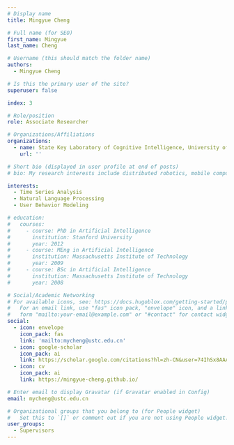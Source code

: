 ```yaml
---
# Display name
title: Mingyue Cheng

# Full name (for SEO)
first_name: Mingyue
last_name: Cheng

# Username (this should match the folder name)
authors:
  - Mingyue Cheng

# Is this the primary user of the site?
superuser: false

index: 3

# Role/position
role: Associate Researcher

# Organizations/Affiliations
organizations:
  - name: State Key Laboratory of Cognitive Intelligence, University of Science and Technology of China
    url: ''

# Short bio (displayed in user profile at end of posts)
# bio: My research interests include distributed robotics, mobile computing and programmable matter.

interests:
  - Time Series Analysis
  - Natural Language Processing
  - User Behavior Modeling

# education:
#   courses:
#     - course: PhD in Artificial Intelligence
#       institution: Stanford University
#       year: 2012
#     - course: MEng in Artificial Intelligence
#       institution: Massachusetts Institute of Technology
#       year: 2009
#     - course: BSc in Artificial Intelligence
#       institution: Massachusetts Institute of Technology
#       year: 2008

# Social/Academic Networking
# For available icons, see: https://docs.hugoblox.com/getting-started/page-builder/#icons
#   For an email link, use "fas" icon pack, "envelope" icon, and a link in the
#   form "mailto:your-email@example.com" or "#contact" for contact widget.
social:
  - icon: envelope
    icon_pack: fas
    link: 'mailto:mycheng@ustc.edu.cn'
  - icon: google-scholar
    icon_pack: ai
    link: https://scholar.google.com/citations?hl=zh-CN&user=74IhSx8AAAAJ
  - icon: cv
    icon_pack: ai
    link: https://mingyue-cheng.github.io/

# Enter email to display Gravatar (if Gravatar enabled in Config)
email: mycheng@ustc.edu.cn

# Organizational groups that you belong to (for People widget)
#   Set this to `[]` or comment out if you are not using People widget.
user_groups:
  - Supervisors
---
```


